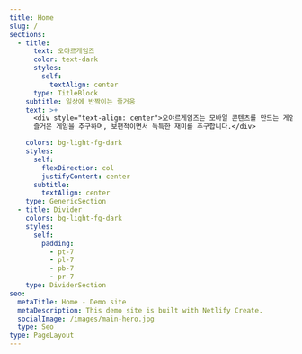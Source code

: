 ```yaml
---
title: Home
slug: /
sections:
  - title:
      text: 오야르게임즈
      color: text-dark
      styles:
        self:
          textAlign: center
      type: TitleBlock
    subtitle: 일상에 반짝이는 즐거움
    text: >+
      <div style="text-align: center">오야르게임즈는 모바일 콘텐츠를 만드는 게임 전문 개발사입니다.캐주얼하고
      즐거운 게임을 추구하며, 보편적이면서 독특한 재미를 추구합니다.</div>

    colors: bg-light-fg-dark
    styles:
      self:
        flexDirection: col
        justifyContent: center
      subtitle:
        textAlign: center
    type: GenericSection
  - title: Divider
    colors: bg-light-fg-dark
    styles:
      self:
        padding:
          - pt-7
          - pl-7
          - pb-7
          - pr-7
    type: DividerSection
seo:
  metaTitle: Home - Demo site
  metaDescription: This demo site is built with Netlify Create.
  socialImage: /images/main-hero.jpg
  type: Seo
type: PageLayout
---
```

